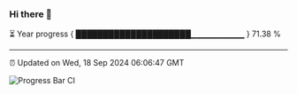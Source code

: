 ### Hi there 👋

⏳ Year progress { █████████████████████▁▁▁▁▁▁▁▁▁ } 71.38 %

---

⏰ Updated on Wed, 18 Sep 2024 06:06:47 GMT

![Progress Bar CI](https://github.com/liununu/liununu/workflows/Progress%20Bar%20CI/badge.svg)
